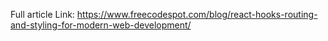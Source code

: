 Full article Link: https://www.freecodespot.com/blog/react-hooks-routing-and-styling-for-modern-web-development/
